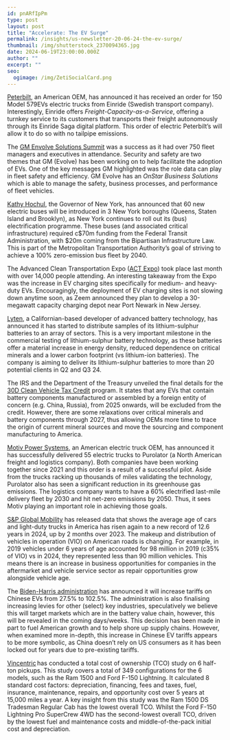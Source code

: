 ```yaml
---
id: pnARfIpPm
type: post
layout: post
title: "Accelerate: The EV Surge"
permalink: /insights/us-newsletter-20-06-24-the-ev-surge/
thumbnail: /img/shutterstock_2370094365.jpg
date: 2024-06-19T23:00:00.000Z
author: ""
excerpt: ""
seo:
  ogimage: /img/ZetiSocialCard.png
---
```

[Peterbilt](https://www.chargedfleet.com/10223095/peterbilt-inks-its-largest-electric-vehicle-order-to-date?utm_source=newsletter&utm_medium=email&utm_campaign=20240612_1696:6668d5cc163d0e31da0f88b6:ot_NL-CF-eNews-Wednesday-20240612&omid=1102505844&cid=64673b1281f8f9f0c9048d15), an American OEM, has announced it has received an order for 150 Model 579EVs electric trucks from Einride (Swedish transport company). Interestingly, Einride offers *Freight-Capacity-as-a-Service*, offering a turnkey service to its customers that transports their freight autonomously through its Einride Saga digital platform. This order of electric Peterbilt’s will allow it to do so with no tailpipe emissions.

The [GM Envolve Solutions Summit](https://www.chargedfleet.com/10222260/gm-envolve-connects-fleet-managers-with-latest-fleet-vehicles-and-tools?utm_source=newsletter&utm_medium=email&utm_campaign=20240605_1696:665feca1702f6dd61306d542:ot_NL-CF-eNews-Wednesday-20240605&omid=1102505844&cid=64673b1281f8f9f0c9048d15) was a success as it had over 750 fleet managers and executives in attendance. Security and safety are two themes that GM (Evolve) has been working on to help facilitate the adoption of EVs. One of the key messages GM highlighted was the role data can play in fleet safety and efficiency. GM Evolve has an *OnStar Business Solutions* which is able to manage the safety, business processes, and performance of fleet vehicles.

[Kathy Hochul](https://bus-news.com/60-new-electric-buses-introduced-into-new-york-city/), the Governor of New York, has announced that 60 new electric buses will be introduced in 3 New York boroughs (Queens, Staten Island and Brooklyn), as New York continues to roll out its (bus) electrification programme. These buses (and associated critical infrastructure) required c$70m funding from the Federal Transit Administration, with $20m coming from the Bipartisan Infrastructure Law. This is part of the Metropolitan Transportation Authority’s goal of striving to achieve a 100% zero-emission bus fleet by 2040.

The Advanced Clean Transportation Expo ([ACT Expo](https://electrificationcoalition.org/act-expo-top-five-takeaways/)) took place last month with over 14,000 people attending. An interesting takeaway from the Expo was the increase in EV charging sites specifically for medium- and heavy-duty EVs. Encouragingly, the deployment of EV charging sites is not slowing down anytime soon, as Zeem announced they plan to develop a 30-megawatt capacity charging depot near Port Newark in New Jersey.

[Lyten](https://theevreport.com/lyten-initiates-lithium-sulfur-battery-trials), a Californian-based developer of advanced battery technology, has announced it has started to distribute samples of its lithium-sulphur batteries to an array of sectors. This is a very important milestone in the commercial testing of lithium-sulphur battery technology, as these batteries offer a material increase in energy density, reduced dependence on critical minerals and a lower carbon footprint (vs lithium-ion batteries). The company is aiming to deliver its lithium-sulphur batteries to more than 20 potential clients in Q2 and Q3 24.

The IRS and the Department of the Treasury unveiled the final details for the [30D Clean Vehicle Tax Credit](https://www.automotive-fleet.com/10219438/at-a-glance-whats-eligible-for-the-section-45w-commercial-clean-vehicle-credit?utm_source=newsletter&utm_medium=email&utm_campaign=20240528_1694:6655ea94fff1c25e7b0d39f3:ot_NL-AF-Enews-Tuesday-20240528&omid=1102505844&cid=64672d1183f2f92bdd00e2c5) program. It states that any EVs that contain battery components manufactured or assembled by a foreign entity of concern (e.g. China, Russia), from 2025 onwards, will be excluded from the credit. However, there are some relaxations over critical minerals and battery components through 2027, thus allowing OEMs more time to trace the origin of current mineral sources and move the sourcing and component manufacturing to America.

[Motiv Power Systems](https://theevreport.com/motiv-delivers-55-electric-trucks), an American electric truck OEM, has announced it has successfully delivered 55 electric trucks to Purolator (a North American freight and logistics company). Both companies have been working together since 2021 and this order is a result of a successful pilot. Aside from the trucks racking up thousands of miles validating the technology, Purolator also has seen a significant reduction in its greenhouse gas emissions. The logistics company wants to have a 60% electrified last-mile delivery fleet by 2030 and hit net-zero emissions by 2050. Thus, it sees Motiv playing an important role in achieving those goals.

[S&P Global Mobility](https://www.automotive-fleet.com/10222246/average-age-of-vehicles-in-the-us-continues-to-rise?utm_source=newsletter&utm_medium=email&utm_campaign=20240528_1694:6655ea94fff1c25e7b0d39f3:ot_NL-AF-Enews-Tuesday-20240528&omid=1102505844&cid=64672d1183f2f92bdd00e2c5) has released data that shows the average age of cars and light-duty trucks in America has risen again to a new record of 12.6 years in 2024, up by 2 months over 2023. The makeup and distribution of vehicles in operation (VIO) on American roads is changing. For example, in 2019 vehicles under 6 years of age accounted for 98 million in 2019 (c35% of VIO) vs in 2024, they represented less than 90 million vehicles. This means there is an increase in business opportunities for companies in the aftermarket and vehicle service sector as repair opportunities grow alongside vehicle age.

The [Biden-Harris administration](https://www.bloomberg.com/news/articles/2024-05-12/biden-s-china-tariffs-salvo-to-range-from-doubling-to-quadruple?sref=uFYGeRuc) has announced it will increase tariffs on Chinese EVs from 27.5% to 102.5%. The administration is also finalising increasing levies for other (select) key industries, speculatively we believe this will target markets which are in the battery value chain, however, this will be revealed in the coming days/weeks. This decision has been made in part to fuel American growth and to help shore up supply chains. However, when examined more in-depth, this increase in Chinese EV tariffs appears to be more symbolic, as China doesn’t rely on US consumers as it has been locked out for years due to pre-existing tariffs.

[Vincentric](https://www.automotive-fleet.com/10222394/top-ten-tco-half-ton-pickups?utm_source=newsletter&utm_medium=email&utm_campaign=20240614_1694:637870b594997b5ec0ca57a0:rm202406141700_NL-AF-TopNews&omid=1102505844&cid=64672d1183f2f92bdd00e2c5) has conducted a total cost of ownership (TCO) study on 6 half-ton pickups. This study covers a total of 349 configurations for the 6 models, such as the Ram 1500 and Ford F-150 Lightning. It calculated 8 standard cost factors: depreciation, financing, fees and taxes, fuel, insurance, maintenance, repairs, and opportunity cost over 5 years at 15,000 miles a year. A key insight from this study was the Ram 1500 DS Tradesman Regular Cab has the lowest overall TCO. Whilst the Ford F-150 Lightning Pro SuperCrew 4WD has the second-lowest overall TCO, driven by the lowest fuel and maintenance costs and middle-of-the-pack initial cost and depreciation.